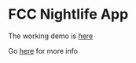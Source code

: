 # FCC Nightlife App

The working demo is [here](http://fcc-nightlife2-app.herokuapp.com/)

Go [here](https://www.freecodecamp.com/challenges/build-a-nightlife-coordination-app) for more info